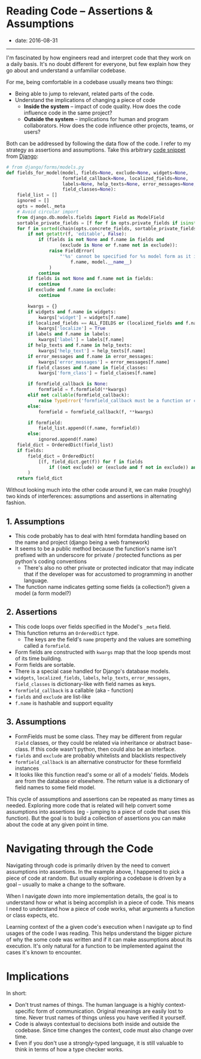 # Reading Code – Assertions & Assumptions

- date: 2016-08-31

------------------------------------------


I'm fascinated by how engineers read and interpret code that they work on a
daily basis. It's no doubt different for everyone, but few explain how they go
about and understand a unfamiliar codebase.

For me, being comfortable in a codebase usually means two things:

- Being able to jump to relevant, related parts of the code.
- Understand the implications of changing a piece of code
  - **Inside the system** – impact of code quality. How does the code influence code in the same project?
  - **Outside the system** – implications for human and program collaborators. How does the code influence other projects, teams, or users?

Both can be addressed by following the data flow of the code. I refer to my
strategy as assertions and assumptions. Take this arbitrary [code snippet](https://github.com/django/django/commit/4bc6b939944183533ae74791d21282e613f63a96) from
[Django](https://github.com/django/django):

```python
# from django/forms/models.py
def fields_for_model(model, fields=None, exclude=None, widgets=None,
                     formfield_callback=None, localized_fields=None,
                     labels=None, help_texts=None, error_messages=None,
                     field_classes=None):
    field_list = []
    ignored = []
    opts = model._meta
    # Avoid circular import
    from django.db.models.fields import Field as ModelField
    sortable_private_fields = [f for f in opts.private_fields if isinstance(f, ModelField)]
    for f in sorted(chain(opts.concrete_fields, sortable_private_fields, opts.many_to_many)):
        if not getattr(f, 'editable', False):
            if (fields is not None and f.name in fields and
                    (exclude is None or f.name not in exclude)):
                raise FieldError(
                    "'%s' cannot be specified for %s model form as it is a non-editable field" % (
                        f.name, model.__name__)
                )
            continue
        if fields is not None and f.name not in fields:
            continue
        if exclude and f.name in exclude:
            continue

        kwargs = {}
        if widgets and f.name in widgets:
            kwargs['widget'] = widgets[f.name]
        if localized_fields == ALL_FIELDS or (localized_fields and f.name in localized_fields):
            kwargs['localize'] = True
        if labels and f.name in labels:
            kwargs['label'] = labels[f.name]
        if help_texts and f.name in help_texts:
            kwargs['help_text'] = help_texts[f.name]
        if error_messages and f.name in error_messages:
            kwargs['error_messages'] = error_messages[f.name]
        if field_classes and f.name in field_classes:
            kwargs['form_class'] = field_classes[f.name]

        if formfield_callback is None:
            formfield = f.formfield(**kwargs)
        elif not callable(formfield_callback):
            raise TypeError('formfield_callback must be a function or callable')
        else:
            formfield = formfield_callback(f, **kwargs)

        if formfield:
            field_list.append((f.name, formfield))
        else:
            ignored.append(f.name)
    field_dict = OrderedDict(field_list)
    if fields:
        field_dict = OrderedDict(
            [(f, field_dict.get(f)) for f in fields
                if ((not exclude) or (exclude and f not in exclude)) and (f not in ignored)]
        )
    return field_dict
```

Without looking much into the other code around it, we can make (roughly) two
kinds of interferences: assumptions and assertions in alternating fashion.

## 1. Assumptions

- This code probably has to deal with html formdata handling based on the name and project (django being a web framework)
- It seems to be a public method because the function's name isn't prefixed with an underscore for private / protected functions as per python's coding conventions
  - There's also no other private or protected indicator that may indicate that if the developer was for accustomed to programming in another language.
- The function name indicates getting some fields (a collection?) given a model (a form model?)

## 2. Assertions

- This code loops over fields specified in the Model's `_meta` field.
- This function returns an `OrderedDict` type.
  - The keys are the field's `name` property and the values are something called a `formfield`.
- Form fields are constructed with `kwargs` map that the loop spends most of its time building.
- Form fields are sortable.
- There is a special case handled for Django's database models.
- `widgets`, `localized_fields`, `labels`, `help_texts`, `error_messages`, `field_classes` is dictionary-like with field names as keys.
- `formfield_callback` is a callable (aka - function)
- `fields` and `exclude` are list-like
- `f.name` is hashable and support equality

## 3. Assumptions

- FormFields must be some class. They may be different from regular `Field` classes, or they could be related via inheritance or abstract base-class. If this code wasn't python, then could also be an interface.
- `fields` and `exclude` are probably whitelists and blacklists respectively
- `formfield_callback` is an alternative constructor for these formfield instances
- It looks like this function read's some or all of a models'  fields. Models are from the database or elsewhere. The return value is a dictionary of field names to some field model.

This cycle of assumptions and assertions can be repeated as many times as
needed. Exploring more code that is related will help convert some assumptions
into assertions (eg - jumping to a piece of code that uses this function). But
the goal is to build a collection of assertions you can make about the code at
any given point in time.

# Navigating through the Code

Navigating through code is primarily driven by the need to convert assumptions
into assertions. In the example above, I happened to pick a piece of code at
random. But usually exploring a codebase is driven by a goal – usually to make
a change to the software.

When I navigate *down* into more implementation details, the goal is to
understand how or what is being accomplish in a piece of code. This means I
need to understand how a piece of code works, what arguments a function or
class expects, etc.

Learning context of the a given code's execution when I navigate *up* to find
usages of the code I was reading. This helps understand the bigger picture of
why the some code was written and if it can make assumptions about its
execution. It's only natural for a function to be implemented against the cases
it's known to encounter.

# Implications

In short:

- Don't trust names of things. The human language is a highly context-specific form of communication. Original meanings are easily lost to time. Never trust names of things unless you have verified it yourself.
- Code is always contextual to decisions both inside and outside the codebase. Since time changes the context, code must also change over time.
- Even if you don't use a strongly-typed language, it is still valuable to think in terms of how a type checker works.
